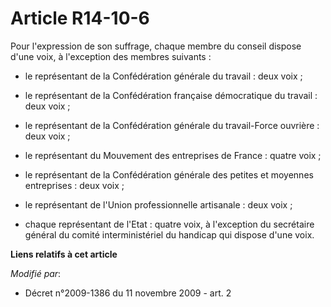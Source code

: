 # Article R14-10-6

Pour l'expression de son suffrage, chaque membre du conseil dispose d'une voix, à l'exception des membres suivants :

- le représentant de la Confédération générale du travail : deux voix ;

- le représentant de la Confédération française démocratique du travail : deux voix ;

- le représentant de la Confédération générale du travail-Force ouvrière : deux voix ;

- le représentant du Mouvement des entreprises de France : quatre voix ;

- le représentant de la Confédération générale des petites et moyennes entreprises : deux voix ;

- le représentant de l'Union professionnelle artisanale : deux voix ;

- chaque représentant de l'Etat : quatre voix, à l'exception     du secrétaire général du comité interministériel du handicap
qui dispose d'une voix.

**Liens relatifs à cet article**

_Modifié par_:

  - Décret n°2009-1386 du 11 novembre 2009 - art. 2
